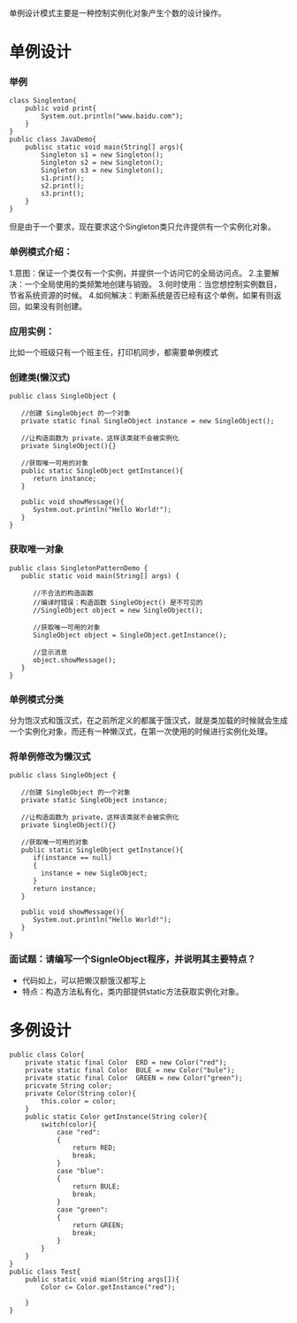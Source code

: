 单例设计模式主要是一种控制实例化对象产生个数的设计操作。
# 单例设计
### 举例
```
class Singlenton{
	public void print{
    	System.out.println("www.baidu.com");
    }
}
public class JavaDemo{
	publisc static void main(String[] args){
    	Singleton s1 = new Singleton();
        Singleton s2 = new Singleton();
        Singleton s3 = new Singleton();
        s1.print();
        s2.print();
        s3.print();
    }
}
```
但是由于一个要求，现在要求这个Singleton类只允许提供有一个实例化对象。
### 单例模式介绍：
1.意图：保证一个类仅有一个实例，并提供一个访问它的全局访问点。
2.主要解决：一个全局使用的类频繁地创建与销毁。
3.何时使用：当您想控制实例数目，节省系统资源的时候。
4.如何解决：判断系统是否已经有这个单例，如果有则返回，如果没有则创建。
### 应用实例：
比如一个班级只有一个班主任，打印机同步，都需要单例模式

### 创建类(懒汉式)
```
public class SingleObject {
 
   //创建 SingleObject 的一个对象
   private static final SingleObject instance = new SingleObject();
 
   //让构造函数为 private，这样该类就不会被实例化
   private SingleObject(){}
 
   //获取唯一可用的对象
   public static SingleObject getInstance(){
      return instance;
   }
 
   public void showMessage(){
      System.out.println("Hello World!");
   }
}
```
### 获取唯一对象
```
public class SingletonPatternDemo {
   public static void main(String[] args) {
 
      //不合法的构造函数
      //编译时错误：构造函数 SingleObject() 是不可见的
      //SingleObject object = new SingleObject();
 
      //获取唯一可用的对象
      SingleObject object = SingleObject.getInstance();
 
      //显示消息
      object.showMessage();
   }
}
```

### 单例模式分类
分为饱汉式和饿汉式，在之前所定义的都属于饿汉式，就是类加载的时候就会生成一个实例化对象，而还有一种懒汉式，在第一次使用的时候进行实例化处理。

### 将单例修改为懒汉式
```
public class SingleObject {
 
   //创建 SingleObject 的一个对象
   private static SingleObject instance;
 
   //让构造函数为 private，这样该类就不会被实例化
   private SingleObject(){}
 
   //获取唯一可用的对象
   public static SingleObject getInstance(){
   	  if(instance == null)
      {
      	instance = new SigleObject;
      }
      return instance;
   }
 
   public void showMessage(){
      System.out.println("Hello World!");
   }
}
```
### 面试题：请编写一个SignleObject程序，并说明其主要特点？
- 代码如上，可以把懒汉额饿汉都写上
- 特点：构造方法私有化，类内部提供static方法获取实例化对象。

# 多例设计
```
public class Color{
	private static final Color  ERD = new Color("red");
    private static final Color  BULE = new Color("bule");
    private static final Color  GREEN = new Color("green");
    pricvate String color;
    private Color(String color){
    	this.color = color;
    }
    public static Color getInstance(String color){
    	switch(color){
        	case "red":
            {
            	return RED;
                break;
            }
            case "blue":
            {
            	return BULE;
                break;
            }
            case "green":
            {
            	return GREEN;
                break;
            }
        }
    }
}
public class Test{
	public static void mian(String args[]){
    	Color c= Color.getInstance("red");
        
    }
}
```